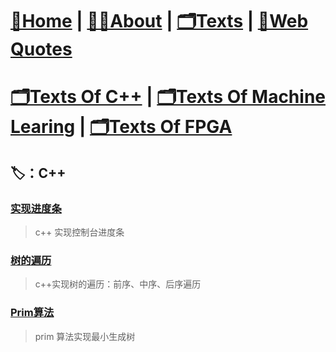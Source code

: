 # [🏡Home](/) |   [👨‍💻About](/about)  |   [🗂️Texts](/allTexts)   |   [💬Web Quotes](/webQuotes)

# [🗂️Texts Of C++](/subPages/cpp) | [🗂️Texts Of Machine Learing](/subPages/machine_learning) | [🗂️Texts Of FPGA](/subPages/fpga) 



## 🏷️：C++

### [实现进度条](/subPages/cpp/cpp_processBar)
> c++ 实现控制台进度条

### [树的遍历](/subPages/cpp/Tree_traversal_iterately)
> c++实现树的遍历：前序、中序、后序遍历

### [Prim算法](/subPages/cpp/prim)

> prim 算法实现最小生成树


